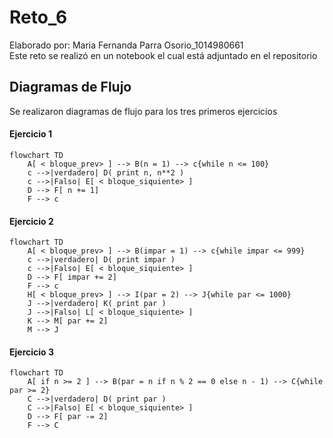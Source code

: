 # Reto_6
Elaborado por: Maria Fernanda Parra Osorio_1014980661 <br>
Este reto se realizó en un notebook el cual está adjuntado en el repositorio
## Diagramas de Flujo 
Se realizaron diagramas de flujo para los tres primeros ejercicios
#### Ejercicio 1
```mermaid
flowchart TD
    A[ < bloque_prev> ] --> B(n = 1) --> c{while n <= 100}
    c -->|verdadero| D( print n, n**2 )
    c -->|Falso| E[ < bloque_siquiente> ]
    D --> F[ n += 1]
    F --> c
```
#### Ejercicio 2
```mermaid
flowchart TD
    A[ < bloque_prev> ] --> B(impar = 1) --> c{while impar <= 999}
    c -->|verdadero| D( print impar )
    c -->|Falso| E[ < bloque_siquiente> ]
    D --> F[ impar += 2]
    F --> c
    H[ < bloque_prev> ] --> I(par = 2) --> J{while par <= 1000}
    J -->|verdadero| K( print par )
    J -->|Falso| L[ < bloque_siquiente> ]
    K --> M[ par += 2]
    M --> J
```
#### Ejercicio 3
```mermaid
flowchart TD
    A[ if n >= 2 ] --> B(par = n if n % 2 == 0 else n - 1) --> C{while par >= 2}
    C -->|verdadero| D( print par )
    C -->|Falso| E[ < bloque_siquiente> ]
    D --> F[ par -= 2]
    F --> C
```
